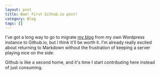 ```yaml
---
layout: post
title: Bam! First Github.io post!
category: Blog
tags: []
---
```


I've got a long way to go to migrate [my blog](https://rswhiting.com) from my own Wordpress instance to Github.io, but I think it'll be worth it. I'm already really excited about returning to Markdown without the frustration of keeping a server playing nice on the side.

Github is like a second home, and it's time I start contributing here instead of just consuming.
